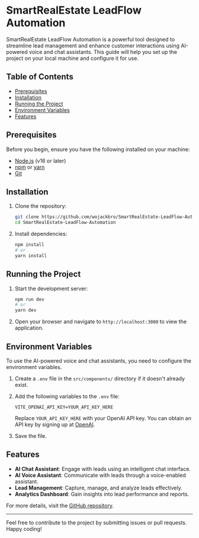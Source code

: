 # SmartRealEstate LeadFlow Automation

SmartRealEstate LeadFlow Automation is a powerful tool designed to streamline lead management and enhance customer interactions using AI-powered voice and chat assistants. This guide will help you set up the project on your local machine and configure it for use.

## Table of Contents
- [Prerequisites](#prerequisites)
- [Installation](#installation)
- [Running the Project](#running-the-project)
- [Environment Variables](#environment-variables)
- [Features](#features)

## Prerequisites

Before you begin, ensure you have the following installed on your machine:

- [Node.js](https://nodejs.org/) (v16 or later)
- [npm](https://www.npmjs.com/) or [yarn](https://yarnpkg.com/)
- [Git](https://git-scm.com/)

## Installation

1. Clone the repository:
   ```bash
   git clone https://github.com/wojackbro/SmartRealEstate-LeadFlow-Automation.git
   cd SmartRealEstate-LeadFlow-Automation
   ```

2. Install dependencies:
   ```bash
   npm install
   # or
   yarn install
   ```

## Running the Project

1. Start the development server:
   ```bash
   npm run dev
   # or
   yarn dev
   ```

2. Open your browser and navigate to `http://localhost:3000` to view the application.

## Environment Variables

To use the AI-powered voice and chat assistants, you need to configure the environment variables.

1. Create a `.env` file in the `src/components/` directory if it doesn't already exist.

2. Add the following variables to the `.env` file:
   ```env
   VITE_OPENAI_API_KEY=YOUR_API_KEY_HERE
   ```
   Replace `YOUR_API_KEY_HERE` with your OpenAI API key. You can obtain an API key by signing up at [OpenAI](https://openai.com/).

3. Save the file.

## Features

- **AI Chat Assistant**: Engage with leads using an intelligent chat interface.
- **AI Voice Assistant**: Communicate with leads through a voice-enabled assistant.
- **Lead Management**: Capture, manage, and analyze leads effectively.
- **Analytics Dashboard**: Gain insights into lead performance and reports.

For more details, visit the [GitHub repository](https://github.com/wojackbro/SmartRealEstate-LeadFlow-Automation).

---

Feel free to contribute to the project by submitting issues or pull requests. Happy coding!
